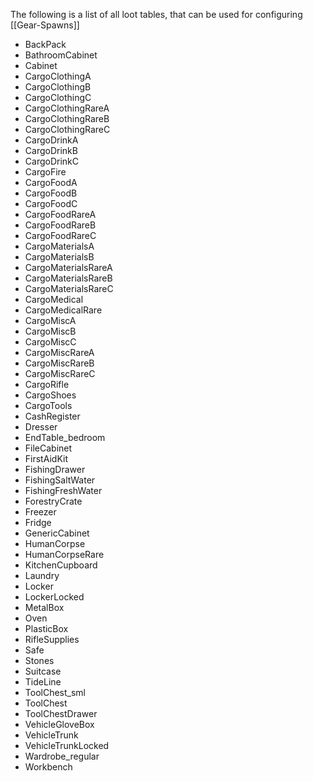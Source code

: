 The following is a list of all loot tables, that can be used for configuring [[Gear-Spawns]]

* BackPack
* BathroomCabinet
* Cabinet
* CargoClothingA
* CargoClothingB
* CargoClothingC
* CargoClothingRareA
* CargoClothingRareB
* CargoClothingRareC
* CargoDrinkA
* CargoDrinkB
* CargoDrinkC
* CargoFire
* CargoFoodA
* CargoFoodB
* CargoFoodC
* CargoFoodRareA
* CargoFoodRareB
* CargoFoodRareC
* CargoMaterialsA
* CargoMaterialsB
* CargoMaterialsRareA
* CargoMaterialsRareB
* CargoMaterialsRareC
* CargoMedical
* CargoMedicalRare
* CargoMiscA
* CargoMiscB
* CargoMiscC
* CargoMiscRareA
* CargoMiscRareB
* CargoMiscRareC
* CargoRifle
* CargoShoes
* CargoTools
* CashRegister
* Dresser
* EndTable_bedroom
* FileCabinet
* FirstAidKit
* FishingDrawer
* FishingSaltWater
* FishingFreshWater
* ForestryCrate
* Freezer
* Fridge
* GenericCabinet
* HumanCorpse
* HumanCorpseRare
* KitchenCupboard
* Laundry
* Locker
* LockerLocked
* MetalBox
* Oven
* PlasticBox
* RifleSupplies
* Safe
* Stones
* Suitcase
* TideLine
* ToolChest_sml
* ToolChest
* ToolChestDrawer
* VehicleGloveBox
* VehicleTrunk
* VehicleTrunkLocked
* Wardrobe_regular
* Workbench
